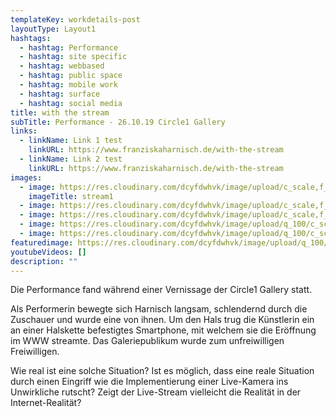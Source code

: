 ```yaml
---
templateKey: workdetails-post
layoutType: Layout1
hashtags:
  - hashtag: Performance
  - hashtag: site specific
  - hashtag: webbased
  - hashtag: public space
  - hashtag: mobile work
  - hashtag: surface
  - hashtag: social media
title: with the stream
subTitle: Performance - 26.10.19 Circle1 Gallery
links:
  - linkName: Link 1 test
    linkURL: https://www.franziskaharnisch.de/with-the-stream
  - linkName: Link 2 test
    linkURL: https://www.franziskaharnisch.de/with-the-stream
images:
  - image: https://res.cloudinary.com/dcyfdwhvk/image/upload/c_scale,f_auto,q_100,w_2000/v1628003943/Franziska/51ca8d_4b85df2b81c344c2b91ce0120d842e9c_mv2_wfdi6k.webp
    imageTitle: stream1
  - image: https://res.cloudinary.com/dcyfdwhvk/image/upload/c_scale,f_auto,q_100,w_2400/v1627987426/Franziska/51ca8d_7b0fad85309a42648991586eff093bf6_mv2_y8j0bm.webp
  - image: https://res.cloudinary.com/dcyfdwhvk/image/upload/c_scale,f_auto,q_100,w_2400/v1628063872/Franziska/51ca8d_61fa7bd9126a4c9db6a729e61b3af426_mv2_riooyy.webp
  - image: https://res.cloudinary.com/dcyfdwhvk/image/upload/q_100/c_scale,f_auto,q_100,w_2400/v1627987455/Franziska/51ca8d_aadc4182ac424d27af58ab4b6e15822e_mv2_yzlte1.webp
  - image: https://res.cloudinary.com/dcyfdwhvk/image/upload/q_100/c_scale,f_auto,q_100,w_2400/v1627987224/Franziska/stream6_gi2dwi.png
featuredimage: https://res.cloudinary.com/dcyfdwhvk/image/upload/q_100/c_scale,f_auto,q_100,w_2400/v1627987224/Franziska/stream6_gi2dwi.png
youtubeVideos: []
description: ""
---
```


Die Performance fand während einer Vernissage der Circle1 Gallery statt.

Als Performerin bewegte sich Harnisch langsam, schlendernd durch die Zuschauer und wurde eine von ihnen. Um den Hals trug die Künstlerin ein an einer Halskette befestigtes Smartphone, mit welchem sie die Eröffnung im WWW streamte.
Das Galeriepublikum wurde zum unfreiwilligen Freiwilligen.

Wie real ist eine solche Situation?
Ist es möglich, dass eine reale Situation durch einen Eingriff wie die Implementierung einer Live-Kamera ins Unwirkliche rutscht?
Zeigt der Live-Stream vielleicht die Realität in der Internet-Realität?
